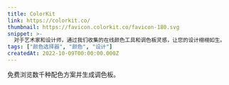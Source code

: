 ```yaml
---
title: ColorKit
link: https://colorkit.co/
thumbnail: https://favicon.colorkit.co/favicon-180.svg
snippet: >-
  对于艺术家和设计师，通过我们收集的在线颜色工具和调色板灵感，让您的设计栩栩如生。
tags: ["颜色选择器", "颜色", "设计"]
createdAt: 2022-10-09T00:00:00.000Z
---
```

免费浏览数千种配色方案并生成调色板。